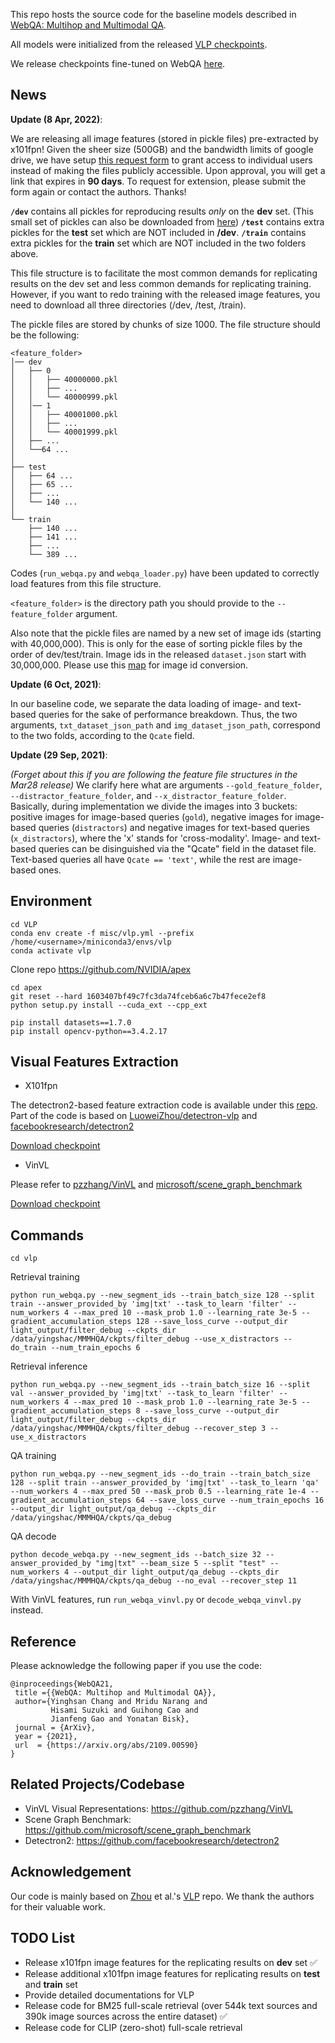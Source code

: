 This repo hosts the source code for the baseline models described in [WebQA: Multihop and Multimodal QA](https://arxiv.org/abs/2109.00590).

All models were initialized from the released [VLP checkpoints](https://github.com/LuoweiZhou/VLP#-misc).

We release checkpoints fine-tuned on WebQA [here](https://tiger.lti.cs.cmu.edu/yingshac/WebQA_data_first_release/WebQA_baseline_ckpts.7z).


## News

**Update (8 Apr, 2022)**:

We are releasing all image features (stored in pickle files) pre-extracted by x101fpn! Given the sheer size (500GB) and the bandwidth limits of google drive, we have setup [this request form](https://forms.gle/5oR7PxXYJH1qF7ZT8) to grant access to individual users instead of making the files publicly accessible. Upon approval, you will get a link that expires in **90 days**. To request for extension, please submit the form again or contact the authors. Thanks!

**`/dev`** contains all pickles for reproducing results *only* on the **dev** set. (This small set of pickles can also be downloaded from [here](https://tiger.lti.cs.cmu.edu/yingshac/dev_7z.tar))
**`/test`** contains extra pickles for the **test** set which are NOT included in **/dev**.
**`/train`** contains extra pickles for the **train** set which are NOT included in the two folders above.

This file structure is to facilitate the most common demands for replicating results on the dev set and less common demands for replicating training. However, if you want to redo training with the released image features, you need to download all three directories (/dev, /test, /train).

The pickle files are stored by chunks of size 1000. The file structure should be the following:

```
<feature_folder>
│── dev
│   ├── 0
│   │   ├── 40000000.pkl
│   │   ├── ...
│   │   └── 40000999.pkl
│   │── 1
│   │   ├── 40001000.pkl
│   │   ├── ...
│   │   └── 40001999.pkl
│   ├── ...
│   └──64 ...
│
├── test
│   ├── 64 ...
│   ├── 65 ...
│   ├── ...
│   └── 140 ...
│
└── train
    ├── 140 ...
    ├── 141 ...
    ├── ...
    └── 389 ...
```

Codes (`run_webqa.py` and `webqa_loader.py`) have been updated to correctly load features from this file structure.

`<feature_folder>` is the directory path you should provide to the `--feature_folder` argument.


Also note that the pickle files are named by a new set of image ids (starting with 40,000,000). This is only for the ease of sorting pickle files by the order of dev/test/train. Image ids in the released `dataset.json` start with 30,000,000. Please use this [map](https://github.com/WebQnA/WebQA_Baseline/blob/main/misc/image_id_map_0328.pkl) for image id conversion.

**Update (6 Oct, 2021)**:

In our baseline code, we separate the data loading of image- and text-based queries for the sake of performance breakdown. Thus, the two arguments, `txt_dataset_json_path` and `img_dataset_json_path`, correspond to the two folds,  according to the `Qcate` field. 

**Update (29 Sep, 2021)**:

*(Forget about this if you are following the feature file structures in the Mar28 release)* We clarify here what are arguments `--gold_feature_folder`, `--distractor_feature_folder`, and `--x_distractor_feature_folder`. Basically, during implementation we divide the images into 3 buckets: positive images for image-based queries (`gold`), negative images for image-based queries (`distractors`) and negative images for text-based queries (`x_distractors`), where the 'x' stands for 'cross-modality'. Image- and text-based queries can be disinguished via the "Qcate" field in the dataset file. Text-based queries all have `Qcate == 'text'`, while the rest are image-based ones.

## Environment
```
cd VLP
conda env create -f misc/vlp.yml --prefix /home/<username>/miniconda3/envs/vlp
conda activate vlp
```

Clone repo https://github.com/NVIDIA/apex
```
cd apex
git reset --hard 1603407bf49c7fc3da74fceb6a6c7b47fece2ef8
python setup.py install --cuda_ext --cpp_ext
```

```
pip install datasets==1.7.0
pip install opencv-python==3.4.2.17 
```

## Visual Features Extraction

- X101fpn

The detectron2-based feature extraction code is available under this [repo](https://github.com/zdxdsw/WebQA_x101fpn/blob/main/featureExtraction.py). Part of the code is based on [LuoweiZhou/detectron-vlp](https://github.com/LuoweiZhou/detectron-vlp) and [facebookresearch/detectron2](https://github.com/facebookresearch/detectron2)

[Download checkpoint](https://tiger.lti.cs.cmu.edu/yingshac/WebQA_data_first_release/e2e_faster_rcnn_X-101-64x4d-FPN_2x-vlp-427.pkl)

- VinVL

Please refer to [pzzhang/VinVL](https://github.com/pzzhang/VinVL) and [microsoft/scene_graph_benchmark](https://github.com/microsoft/scene_graph_benchmark)

[Download checkpoint](https://penzhanwu2.blob.core.windows.net/sgg/sgg_benchmark/vinvl_model_zoo/vinvl_vg_x152c4.pth)


## Commands

```
cd vlp
```

Retrieval training
```
python run_webqa.py --new_segment_ids --train_batch_size 128 --split train --answer_provided_by 'img|txt' --task_to_learn 'filter' --num_workers 4 --max_pred 10 --mask_prob 1.0 --learning_rate 3e-5 --gradient_accumulation_steps 128 --save_loss_curve --output_dir light_output/filter_debug --ckpts_dir /data/yingshac/MMMHQA/ckpts/filter_debug --use_x_distractors --do_train --num_train_epochs 6
```

Retrieval inference
```
python run_webqa.py --new_segment_ids --train_batch_size 16 --split val --answer_provided_by 'img|txt' --task_to_learn 'filter' --num_workers 4 --max_pred 10 --mask_prob 1.0 --learning_rate 3e-5 --gradient_accumulation_steps 8 --save_loss_curve --output_dir light_output/filter_debug --ckpts_dir /data/yingshac/MMMHQA/ckpts/filter_debug --recover_step 3 --use_x_distractors
```

QA training
```
python run_webqa.py --new_segment_ids --do_train --train_batch_size 128 --split train --answer_provided_by 'img|txt' --task_to_learn 'qa' --num_workers 4 --max_pred 50 --mask_prob 0.5 --learning_rate 1e-4 --gradient_accumulation_steps 64 --save_loss_curve --num_train_epochs 16 --output_dir light_output/qa_debug --ckpts_dir /data/yingshac/MMMHQA/ckpts/qa_debug
```

QA decode
```
python decode_webqa.py --new_segment_ids --batch_size 32 --answer_provided_by "img|txt" --beam_size 5 --split "test" --num_workers 4 --output_dir light_output/qa_debug --ckpts_dir /data/yingshac/MMMHQA/ckpts/qa_debug --no_eval --recover_step 11
```

With VinVL features, run `run_webqa_vinvl.py` or `decode_webqa_vinvl.py` instead.

## Reference
Please acknowledge the following paper if you use the code:
```
@inproceedings{WebQA21,
 title ={{WebQA: Multihop and Multimodal QA}},
 author={Yinghsan Chang and Mridu Narang and
         Hisami Suzuki and Guihong Cao and
         Jianfeng Gao and Yonatan Bisk},
 journal = {ArXiv},
 year = {2021},
 url  = {https://arxiv.org/abs/2109.00590}
}
```


## Related Projects/Codebase

- VinVL Visual Representations: https://github.com/pzzhang/VinVL
- Scene Graph Benchmark: https://github.com/microsoft/scene_graph_benchmark
- Detectron2: https://github.com/facebookresearch/detectron2

## Acknowledgement
Our code is mainly based on [Zhou](https://arxiv.org/pdf/1909.11059.pdf) et al.'s [VLP](https://github.com/LuoweiZhou/VLP) repo. We thank the authors for their valuable work.

## TODO List

- Release x101fpn image features for the replicating results on **dev** set :white_check_mark:
- Release additional x101fpn image features for replicating results on **test** and **train** set 
- Provide detailed documentations for VLP
- Release code for BM25 full-scale retrieval (over 544k text sources and 390k image sources across the entire dataset) :white_check_mark:
- Release code for CLIP (zero-shot) full-scale retrieval

